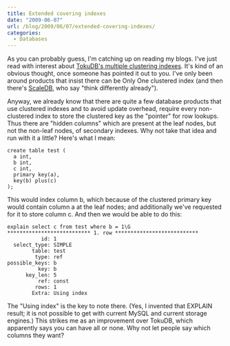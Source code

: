 ```yaml
---
title: Extended covering indexes
date: "2009-06-07"
url: /blog/2009/06/07/extended-covering-indexes/
categories:
  - Databases
---
```

As you can probably guess, I'm catching up on reading my blogs. I've just read with interest about [TokuDB's multiple clustering indexes](http://tokutek.com/category/tokuview/introducing_multiple_clustering_indexes/). It's kind of an obvious thought, once someone has pointed it out to you. I've only been around products that insist there can be Only One clustered index (and then there's [ScaleDB](http://www.scaledb.com/), who say "think differently already").

Anyway, we already know that there are quite a few database products that use clustered indexes and to avoid update overhead, require every non-clustered index to store the clustered key as the "pointer" for row lookups. Thus there are "hidden columns" which are present at the leaf nodes, but not the non-leaf nodes, of secondary indexes. Why not take that idea and run with it a little? Here's what I mean:

```
create table test (
  a int,
  b int,
  c int,
  primary key(a),
  key(b) plus(c)
);
```

This would index column b, which because of the clustered primary key would contain column a at the leaf nodes; and additionally we've requested for it to store column c. And then we would be able to do this:

```
explain select c from test where b = 1\G
*************************** 1. row ***************************
           id: 1
  select_type: SIMPLE
        table: test
         type: ref
possible_keys: b
          key: b
      key_len: 5
          ref: const
         rows: 1
        Extra: Using index
```

The "Using index" is the key to note there. (Yes, I invented that EXPLAIN result; it is not possible to get with current MySQL and current storage engines.) This strikes me as an improvement over TokuDB, which apparently says you can have all or none. Why not let people say which columns they want?


